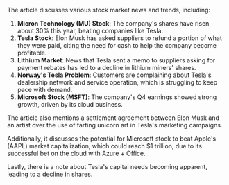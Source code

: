 The article discusses various stock market news and trends, including:

1. **Micron Technology (MU) Stock**: The company's shares have risen about 30% this year, beating companies like Tesla.
2. **Tesla Stock**: Elon Musk has asked suppliers to refund a portion of what they were paid, citing the need for cash to help the company become profitable.
3. **Lithium Market**: News that Tesla sent a memo to suppliers asking for payment rebates has led to a decline in lithium miners' shares.
4. **Norway's Tesla Problem**: Customers are complaining about Tesla's dealership network and service operation, which is struggling to keep pace with demand.
5. **Microsoft Stock (MSFT)**: The company's Q4 earnings showed strong growth, driven by its cloud business.

The article also mentions a settlement agreement between Elon Musk and an artist over the use of farting unicorn art in Tesla's marketing campaigns.

Additionally, it discusses the potential for Microsoft stock to beat Apple's (AAPL) market capitalization, which could reach $1 trillion, due to its successful bet on the cloud with Azure + Office.

Lastly, there is a note about Tesla's capital needs becoming apparent, leading to a decline in shares.